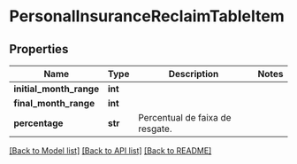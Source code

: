 # PersonalInsuranceReclaimTableItem

## Properties
Name | Type | Description | Notes
------------ | ------------- | ------------- | -------------
**initial_month_range** | **int** |  | 
**final_month_range** | **int** |  | 
**percentage** | **str** | Percentual de faixa de resgate. | 

[[Back to Model list]](../README.md#documentation-for-models) [[Back to API list]](../README.md#documentation-for-api-endpoints) [[Back to README]](../README.md)

